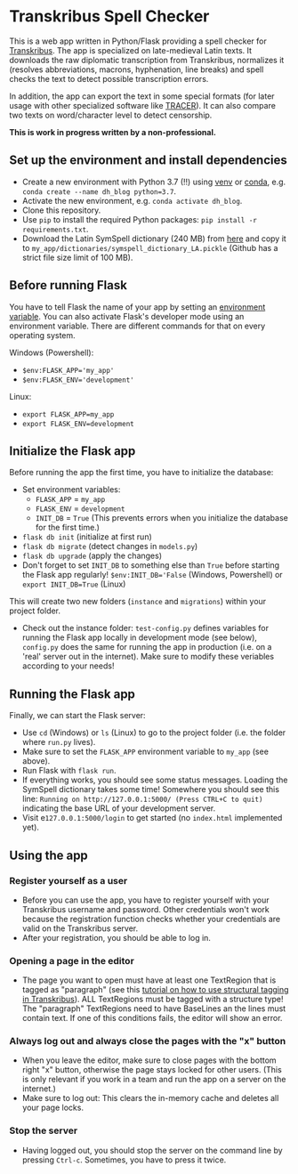 # Transkribus Spell Checker
This is a web app written in Python/Flask providing a spell checker for [Transkribus](https://transkribus.eu). The app is specialized on late-medieval Latin texts. It downloads the raw diplomatic transcription from Transkribus, normalizes it (resolves abbreviations, macrons, hyphenation, line breaks) and spell checks the text to detect possible transcription errors. 

In addition, the app can export the text in some special formats (for later usage with other specialized software like [TRACER](https://www.etrap.eu/research/tracer/)). It can also compare two texts on word/character level to detect censorship.

**This is work in progress written by a non-professional.**

## Set up the environment and install dependencies
* Create a new environment with Python 3.7 (!!) using [venv](https://docs.python-guide.org/dev/virtualenvs/) or [conda](https://docs.anaconda.com/), e.g. `conda create --name dh_blog python=3.7`.
* Activate the new environment, e.g. `conda activate dh_blog`.
* Clone this repository.
* Use `pip` to install the required Python packages: `pip install -r requirements.txt`.
* Download the Latin SymSpell dictionary (240 MB) from [here]() and copy it to `my_app/dictionaries/symspell_dictionary_LA.pickle` (Github has a strict file size limit of 100 MB).

## Before running Flask
You have to tell Flask the name of your app by setting an [environment variable](https://en.wikipedia.org/wiki/Environment_variable). You can also activate Flask's developer mode using an environment variable. There are different commands for that on every operating system.

Windows (Powershell):
* `$env:FLASK_APP='my_app'`
* `$env:FLASK_ENV='development'`

Linux:
* `export FLASK_APP=my_app`
* `export FLASK_ENV=development`

## Initialize the Flask app
Before running the app the first time, you have to initialize the database:

* Set environment variables: 
  * `FLASK_APP` = `my_app`
  * `FLASK_ENV` = `development`
  * `INIT_DB` = `True` (This prevents errors when you initialize the database for the first time.)
* `flask db init` (initialize at first run)
* `flask db migrate`    (detect changes in `models.py`)
* `flask db upgrade`    (apply the changes)
* Don't forget to set `INIT_DB` to something else than `True` before starting the Flask app regularly! `$env:INIT_DB='False` (Windows, Powershell) or `export INIT_DB=True` (Linux)

This will create two new folders (`instance` and `migrations`) within your project folder.

* Check out the instance folder: `test-config.py` defines variables for running the Flask app locally in development mode (see below), `config.py` does the same for running the app in production (i.e. on a 'real' server out in the internet). Make sure to modify these veriables according to your needs!

## Running the Flask app

Finally, we can start the Flask server:

* Use `cd` (Windows) or `ls` (Linux) to go to the project folder (i.e. the folder where `run.py` lives).
* Make sure to set the `FLASK_APP` environment variable to `my_app` (see above).
* Run Flask with `flask run`.
* If everything works, you should see some status messages. Loading the SymSpell dictionary takes some time! Somewhere you should see this line: `Running on http://127.0.0.1:5000/ (Press CTRL+C to quit)` indicating the base URL of your development server.
* Visit e`127.0.0.1:5000/login` to get started (no `index.html` implemented yet).

## Using the app
### Register yourself as a user
* Before you can use the app, you have to register yourself with your Transkribus username and password. Other credentials won't work because the registration function checks whether your credentials are valid on the Transkribus server. 
* After your registration, you should be able to log in. 
### Opening a page in the editor
* The page you want to open must have at least one TextRegion that is tagged as "paragraph" (see this [tutorial on how to use structural tagging in Transkribus](https://readcoop.eu/transkribus/howto/how-to-use-the-structural-tagging-feature-and-how-to-train-it/)). ALL TextRegions must be tagged with a structure type! The "paragraph" TextRegions need to have BaseLines an the lines must contain text. If one of this conditions fails, the editor will show an error.
### Always log out and always close the pages with the "x" button
* When you leave the editor, make sure to close pages with the bottom right "x" button, otherwise the page stays locked for other users. (This is only relevant if you work in a team and run the app on a server on the internet.)
* Make sure to log out: This clears the in-memory cache and deletes all your page locks. 
### Stop the server
* Having logged out, you should stop the server on the command line by pressing `Ctrl-c`. Sometimes, you have to press it twice.
